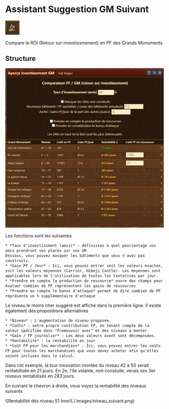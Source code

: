 # Assistant Suggestion GM Suivant

![Icône](./.images/icone.png) 

Compare le ROI (Retour sur investissmenent) en PF des Grands Monuments

## Structure

![Structure](./.images/structure.png)

Les fonctions sont les suivantes

	* *Taux d'investissment (amis)* : définissez à quel pourcentage vos amis prendront vos places sur vos GM
	Dessous, vous pouvez masquer les bâtiments que vous n'avez pas construits.
	* *Gain PF / Jour* : Ici, vous pouvez entrer soit les valeurs exactes, soit les valeurs moyennes (Carrier, Himeji Castle). Les moyennes sont applicables lors de l'utilisation de toutes les tentatives par jour.
	* *Prendre en compte la production de ressource* ouvre des champs pour évaluer combien de PF représentent les gains de ressources
	* *Prendre en compte le bonus d'attaque* permet de dire combien de PF réprésente un % supplémentaire d'attaque

Le niveau le moins cher suggéré est affiché dans la première ligne. Il existe également des propositions alternatives

	* *Niveau* : L'augmentation de niveau proposée.
	* *Coûts* : votre propre contribution FP, en tenant compte de la valeur spécifiée dans "Promouvoir avec" et des niveaux à monter.
	* *Gain / FP journalier* : Les deux valeurs avant sont décomposées.
	* *Rentabilité* : la rentabilité en jour
	* *Coût FP pour les marchandises* : Ici, vous pouvez entrer les coûts FP pour toutes les marchandises que vous devez acheter afin qu'elles soient incluses dans le calcul.
 
Dans cet exemple, la tour innovation montée du niveau 42 à 50 serait rentabilisée en 21 jours. En 2e, l'île volante, non constuite, verais ses 3er niveaux rentabilisés en 283 jours.


En ouvrant le chevron à droite, vous voyez la rentabilité des niveaux suivants 

![Rentabilité dès niveau 51 Inno!(./.images/niveau_suivant.png)
